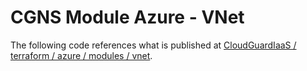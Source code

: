 # CGNS Module Azure - VNet

The following code references what is published at [CloudGuardIaaS / terraform / azure / modules / vnet](https://github.com/CheckPointSW/CloudGuardIaaS/tree/master/terraform/azure/modules/vnet).
